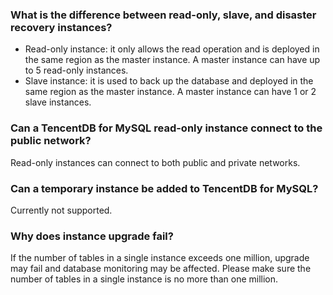 ### What is the difference between read-only, slave, and disaster recovery instances?
- Read-only instance: it only allows the read operation and is deployed in the same region as the master instance. A master instance can have up to 5 read-only instances.
- Slave instance: it is used to back up the database and deployed in the same region as the master instance. A master instance can have 1 or 2 slave instances.


### Can a TencentDB for MySQL read-only instance connect to the public network?
Read-only instances can connect to both public and private networks.



### Can a temporary instance be added to TencentDB for MySQL?
Currently not supported.

### Why does instance upgrade fail?
If the number of tables in a single instance exceeds one million, upgrade may fail and database monitoring may be affected. Please make sure the number of tables in a single instance is no more than one million.

